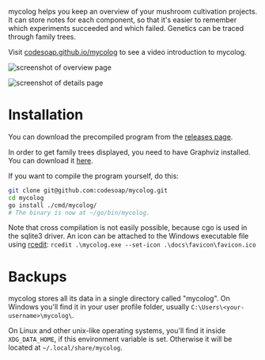 mycolog helps you keep an overview of your mushroom cultivation
projects. It can store notes for each component, so that it's easier to
remember which experiments succeeded and which failed. Genetics can be
traced through family trees.

Visit [codesoap.github.io/mycolog](https://codesoap.github.io/mycolog/)
to see a video introduction to mycolog.

![screenshot of overview page](https://github.com/codesoap/mycolog/releases/download/v0.3.0/overview.png)

![screenshot of details page](https://github.com/codesoap/mycolog/releases/download/v0.3.0/details.png)

# Installation
You can download the precompiled program from the
[releases page](https://github.com/codesoap/mycolog/releases).

In order to get family trees displayed, you need to have Graphviz
installed. You can download it [here](https://graphviz.org/download/).

If you want to compile the program yourself, do this:

```bash
git clone git@github.com:codesoap/mycolog.git
cd mycolog
go install ./cmd/mycolog/
# The binary is now at ~/go/bin/mycolog.
```

Note that cross compilation is not easily possible, because cgo is
used in the sqlite3 driver. An icon can be attached to the Windows
executable file using [rcedit](https://github.com/electron/rcedit):
`rcedit .\mycolog.exe --set-icon .\docs\favicon\favicon.ico`

# Backups
mycolog stores all its data in a single directory called "mycolog".
On Windows you'll find it in your user profile folder, usually
`C:\Users\<your-username>\mycolog\`.

On Linux and other unix-like operating systems, you'll find it inside
`XDG_DATA_HOME`, if this environment variable is set. Otherwise it will
be located at `~/.local/share/mycolog`.
